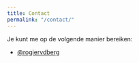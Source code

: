 ```yaml
---
title: Contact
permalink: "/contact/"
---
```


Je kunt me op de volgende manier bereiken:
- [@rogiervdberg](http://www.twitter.com/rogiervdberg)